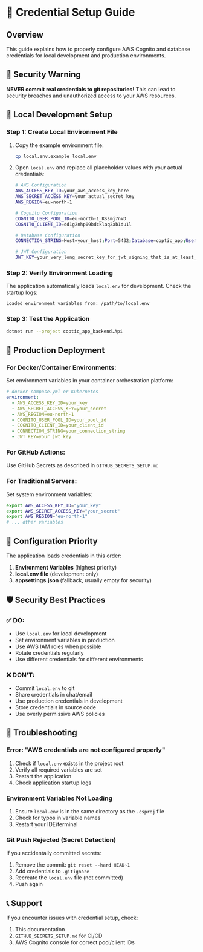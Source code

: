 # 🔐 Credential Setup Guide

## Overview
This guide explains how to properly configure AWS Cognito and database credentials for local development and production environments.

## 🚨 Security Warning
**NEVER commit real credentials to git repositories!** This can lead to security breaches and unauthorized access to your AWS resources.

## 📝 Local Development Setup

### Step 1: Create Local Environment File
1. Copy the example environment file:
   ```bash
   cp local.env.example local.env
   ```

2. Open `local.env` and replace all placeholder values with your actual credentials:
   ```bash
   # AWS Configuration
   AWS_ACCESS_KEY_ID=your_aws_access_key_here
   AWS_SECRET_ACCESS_KEY=your_actual_secret_key
   AWS_REGION=eu-north-1
   
   # Cognito Configuration
   COGNITO_USER_POOL_ID=eu-north-1_Kssmj7nVD
   COGNITO_CLIENT_ID=dd1g2nhp09bdcklaq2ab1du1l
   
   # Database Configuration
   CONNECTION_STRING=Host=your_host;Port=5432;Database=coptic_app;Username=coptic_user;Password=your_password;SSL Mode=Prefer;Trust Server Certificate=true
   
   # JWT Configuration
   JWT_KEY=your_very_long_secret_key_for_jwt_signing_that_is_at_least_64_characters_long_for_security
   ```

### Step 2: Verify Environment Loading
The application automatically loads `local.env` for development. Check the startup logs:
```
Loaded environment variables from: /path/to/local.env
```

### Step 3: Test the Application
```bash
dotnet run --project coptic_app_backend.Api
```

## 🚀 Production Deployment

### For Docker/Container Environments:
Set environment variables in your container orchestration platform:
```yaml
# docker-compose.yml or Kubernetes
environment:
  - AWS_ACCESS_KEY_ID=your_key
  - AWS_SECRET_ACCESS_KEY=your_secret
  - AWS_REGION=eu-north-1
  - COGNITO_USER_POOL_ID=your_pool_id
  - COGNITO_CLIENT_ID=your_client_id
  - CONNECTION_STRING=your_connection_string
  - JWT_KEY=your_jwt_key
```

### For GitHub Actions:
Use GitHub Secrets as described in `GITHUB_SECRETS_SETUP.md`

### For Traditional Servers:
Set system environment variables:
```bash
export AWS_ACCESS_KEY_ID="your_key"
export AWS_SECRET_ACCESS_KEY="your_secret"
export AWS_REGION="eu-north-1"
# ... other variables
```

## 🔧 Configuration Priority
The application loads credentials in this order:
1. **Environment Variables** (highest priority)
2. **local.env file** (development only)
3. **appsettings.json** (fallback, usually empty for security)

## 🛡️ Security Best Practices

### ✅ DO:
- Use `local.env` for local development
- Set environment variables in production
- Use AWS IAM roles when possible
- Rotate credentials regularly
- Use different credentials for different environments

### ❌ DON'T:
- Commit `local.env` to git
- Share credentials in chat/email
- Use production credentials in development
- Store credentials in source code
- Use overly permissive AWS policies

## 🐛 Troubleshooting

### Error: "AWS credentials are not configured properly"
1. Check if `local.env` exists in the project root
2. Verify all required variables are set
3. Restart the application
4. Check application startup logs

### Environment Variables Not Loading
1. Ensure `local.env` is in the same directory as the `.csproj` file
2. Check for typos in variable names
3. Restart your IDE/terminal

### Git Push Rejected (Secret Detection)
If you accidentally committed secrets:
1. Remove the commit: `git reset --hard HEAD~1`
2. Add credentials to `.gitignore` 
3. Recreate the `local.env` file (not committed)
4. Push again

## 📞 Support
If you encounter issues with credential setup, check:
1. This documentation
2. `GITHUB_SECRETS_SETUP.md` for CI/CD
3. AWS Cognito console for correct pool/client IDs
